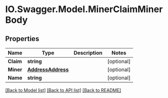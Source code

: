 # IO.Swagger.Model.MinerClaimMinerBody
## Properties

Name | Type | Description | Notes
------------ | ------------- | ------------- | -------------
**Claim** | **string** |  | [optional] 
**Miner** | [**AddressAddress**](AddressAddress.md) |  | [optional] 
**Name** | **string** |  | [optional] 

[[Back to Model list]](../README.md#documentation-for-models) [[Back to API list]](../README.md#documentation-for-api-endpoints) [[Back to README]](../README.md)

